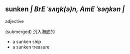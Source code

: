 ## sunken _| BrE ˈsʌŋk(ə)n, AmE ˈsəŋkən |_

adjective

(submerged) 沉入海底的 

- a sunken ship
- a sunken treasure
